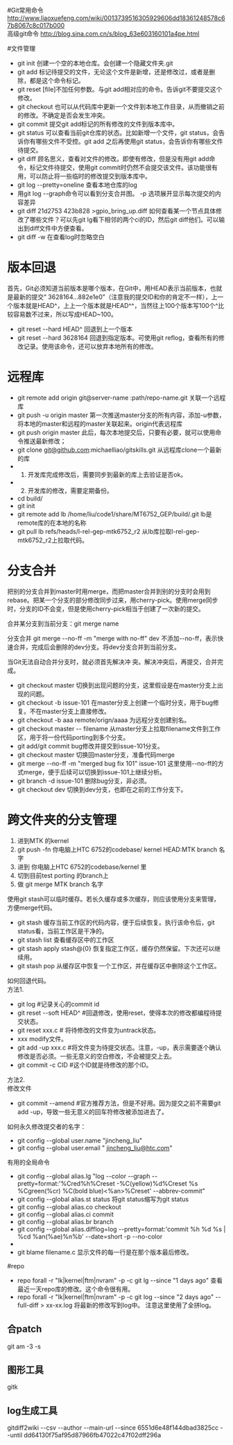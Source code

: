 #Git常用命令  
http://www.liaoxuefeng.com/wiki/0013739516305929606dd18361248578c67b8067c8c017b000  
高级git命令 http://blog.sina.com.cn/s/blog_63e603160101a4pe.html  
  
#文件管理  
*  git init 创建一个空的本地仓库。会创建一个隐藏文件夹.git  
*  git add 标记待提交的文件，无论这个文件是新增，还是修改过，或者是删除，都是这个命令标记。  
*  git reset [file]不加任何参数。与git add相对应的命令。告诉git不要提交这个修改。  
*  git checkout 也可以从代码库中更新一个文件到本地工作目录，从而撤销之前的修改。不确定是否会发生冲突。  
*  git commit 提交git add标记的所有修改的文件到版本库中。  
*  git status    可以查看当前git仓库的状态。比如新增一个文件，git status，会告诉你有哪些文件不受控。git add 之后再使用git status，会告诉你有哪些文件待提交。  
*  git diff   顾名思义，查看对文件的修改。即使有修改，但是没有用git add命令，标记文件待提交，使用git commit时仍然不会提交该文件。该功能很有用，可以防止将一些临时的修改提交到版本库中。  
*  git log --pretty=oneline 查看本地仓库的log  
*  用git log --graph命令可以看到分支合并图。 -p 选项展开显示每次提交的内容差异  
*  git diff 21d2753 423b828 >gpio_bring_up.diff   如何查看某一个节点具体修改了哪些文件？可以先git lg看下相邻的两个ci的ID，然后git diff他们。可以输出到diff文件中方便查看。  
*  git diff -w 在查看log时忽略空白  
  
# 版本回退  
首先，Git必须知道当前版本是哪个版本，在Git中，用HEAD表示当前版本，也就是最新的提交“ 3628164...882e1e0”（注意我的提交ID和你的肯定不一样），上一个版本就是HEAD^，上上一个版本就是HEAD^^，当然往上100个版本写100个^比较容易数不过来，所以写成HEAD~100。  
  
*  git reset --hard HEAD^  回退到上一个版本  
*  git reset --hard 3628164  回退到指定版本。可使用git reflog，查看所有的修改记录。使用该命令，还可以放弃本地所有的修改。  
     
# 远程库  
*  git remote add origin  git@server-name :path/repo-name.git 关联一个远程库   
*  git push -u origin master  第一次推送master分支的所有内容，添加-u参数，将本地的master和远程的master关联起来。origin代表远程库   
*  git push origin master  此后，每次本地提交后，只要有必要，就可以使用命令推送最新修改；  
*  git clone git@github.com:michaelliao/gitskills.git  从远程库clone一个最新的库  
*  1. 开发库完成修改后，需要同步到最新的库上去验证是否ok。  
*  2. 开发库的修改，需要定期备份。  
*  cd build/  
*  git init  
*  git remote add lb /home/liu/code1/share/MT6752_GEP/build/.git   lb是remote库的在本地的名称  
*  git pull lb refs/heads/l-rel-gep-mtk6752_r2   从lb库拉取l-rel-gep-mtk6752_r2上拉取代码。  
  
  
# 分支合并  
把别的分支合并到master时用merge，而把master合并到别的分支时会用到rebase。把某一个分支的部分修改同步过来，用cherry-pick。使用merge同步时，分支的ID不会变，但是使用cherry-pick相当于创建了一次新的提交。  
  
合并某分支到当前分支：git merge name   
  
分支合并 git merge --no-ff -m "merge with no-ff" dev  不添加--no-ff，表示快速合并，完成后会删除的dev分支。将dev分支合并到当前分支。  
  
当Git无法自动合并分支时，就必须首先解决冲 突。解决冲突后，再提交，合并完成。   
  
*  git checkout master  切换到出现问题的分支，这里假设是在master分支上出现的问题。  
*  git checkout -b issue-101  在master分支上创建一个临时分支，用于bug修复。不在master分支上直接修改。  
*  git checkout -b aaa remote/orign/aaaa  为远程分支创建别名。  
*  git checkout master -- filename 从master分支上拉取filename文件到工作区，用于将一份代码porting到多个分支。  
*  git add/git commit  bug修改并提交到issue-101分支。  
*  git checkout master   切换回master分支，准备代码merge  
*  git merge --no-ff -m "merged bug fix 101" issue-101  这里使用--no-ff的方式merge，便于后续可以切换到issue-101上继续分析。  
*  git branch -d issue-101  删除bug分支，非必须。  
*  git checkout dev  切换到dev分支，也即在之前的工作分支下。  
  
# 跨文件夹的分支管理  
1. 进到MTK 的kernel   
2. git push -fn 你电脑上HTC 6752的codebase/ kernel HEAD:MTK branch 名字  
3. 进到 你电脑上HTC 6752的codebase/kernel 里  
4. 切到目前test porting 的branch上  
5. 做 git merge MTK branch 名字  
  
使用git stash可以临时缓存。若长久缓存或多次缓存，则应该使用分支来管理，方便merge代码。  

*  git stash  缓存当前工作区的代码内容，便于后续恢复。执行该命令后，git status看，当前工作区是干净的。  
*  git stash list  查看缓存区中的工作区  
*  git stash apply  stash@{0}  恢复指定工作区，缓存仍然保留。下次还可以继续用。  
*  git stash pop  从缓存区中恢复一个工作区，并在缓存区中删除这个工作区。  
  
如何回退代码。  
方法1.   

*  git log  #记录关心的commit id  
*  git reset --soft HEAD^  #回退修改，使用reset，使得本次的修改都编程待提交状态。  
*  git reset xxx.c  # 将待修改的文件变为untrack状态。  
*  xxx modify文件。  
*  git add -up xxx.c  #将文件变为待提交状态。注意，-up，表示需要逐个确认修改是否必须。一些无意义的空白修改，不会被提交上去。  
*  git commit -c CID   #这个ID就是待修改的那个ID。  
  
方法2.  
修改文件  

*  git commit --amend   #官方推荐方法，但是不好用。因为提交之前不需要git add -up，导致一些无意义的回车符修改被添加进去了。  
  
如何永久修改提交者的名字：  

*  git config --global user.name "jincheng_liu"   
*  git config --global user.email " jincheng_liu@htc.com"  
  
有用的全局命令  

*  git config --global alias.lg "log --color --graph --pretty=format:'%Cred%h%Creset -%C(yellow)%d%Creset %s %Cgreen(%cr) %C(bold blue)<%an>%Creset' --abbrev-commit"  
*  git config --global alias.st status  将git status缩写为git status  
*  git config --global alias.co checkout  
*  git config --global alias.ci commit  
*  git config --global alias.br branch  
*  git config --global alias.difflog=log --pretty=format:'commit %h %d %s | %cd %an(%ae)%n%b' --date=short -p --no-color  
*    
*  git blame filename.c 显示文件的每一行是在那个版本最后修改。  
  
#repo  

*  repo forall  -r "lk|kernel|ftm|nvram"  -p -c git lg --since "1 days ago" 查看最近一天repo库的修改。这个命令很有用。  
*  repo forall -r "lk|kernel|ftm|nvram" -p -c git log --since "2 days ago" --full-diff   > xx-xx.log 将最新的修改写到log中。  注意这里使用了全拼log。  
  
## 合patch  
git am -3 -s  
  
## 图形工具  
gitk  
  
## log生成工具  
gitdiff2wiki --csv --author --main-url --since 6551d6e48f144dbad3825cc --until dd64130f75af95d87966fb47022c47f02dff296a  
  
  
